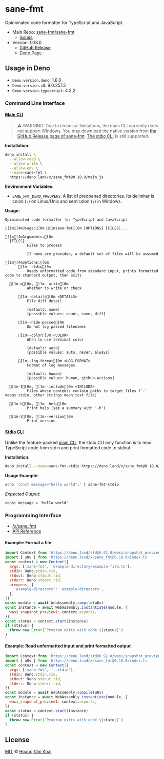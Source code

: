 # sane-fmt

Opinionated code formatter for TypeScript and JavaScript.

* Main Repo: [sane-fmt/sane-fmt](https://github.com/sane-fmt/sane-fmt)
  * [Issues](https://github.com/sane-fmt/sane-fmt/issues)
* Version: 0.18.0
  - [GitHub Release](https://github.com/sane-fmt/sane-fmt/releases/tag/0.18.0)
  - [Deno Page](https://deno.land/x/sane_fmt@0.18.0)

## Usage in Deno

* `Deno.version.deno`: 1.8.0
* `Deno.version.v8`: 9.0.257.3
* `Deno.version.typescript`: 4.2.2

### Command Line Interface

#### [Main CLI](https://deno.land/x/sane_fmt@0.18.0/main.js)

> ⚠ WARNING: Due to technical limitations, the main CLI currently does not support Windows. You may download the native version from [the GitHub Release page of sane-fmt](https://github.com/sane-fmt/sane-fmt/releases). [The stdio CLI](#stdio-cli) is still supported.

**Installation:**

```sh
deno install \
  --allow-read \
  --allow-write \
  --allow-env \
  --name=sane-fmt \
  https://deno.land/x/sane_fmt@0.18.0/main.js
```

**Environment Variables:**

* `SANE_FMT_DENO_PREOPENS`: A list of preopened directories. Its delimiter is colon (`:`) on Linux/Unix and semicolon (`;`) in Windows.

**Usage:**

```
Opinionated code formatter for TypeScript and JavaScript

[1m[4mUsage:[0m [1msane-fmt[0m [OPTIONS] [FILES]...

[1m[4mArguments:[0m
  [FILES]...
          Files to process

          If none are provided, a default set of files will be assumed

[1m[4mOptions:[0m
      [1m--stdio[0m
          Reads unformatted code from standard input, prints formatted code to standard output, then exits

  [1m-w[0m, [1m--write[0m
          Whether to write or check

      [1m--details[0m <DETAILS>
          File diff detail

          [default: name]
          [possible values: count, name, diff]

      [1m--hide-passed[0m
          Do not log passed filenames

      [1m--color[0m <COLOR>
          When to use terminal color

          [default: auto]
          [possible values: auto, never, always]

      [1m--log-format[0m <LOG_FORMAT>
          Format of log messages

          [default: human]
          [possible values: human, github-actions]

  [1m-I[0m, [1m--include[0m <INCLUDE>
          Files whose contents contain paths to target files (`-` means stdin, other strings mean text file)

  [1m-h[0m, [1m--help[0m
          Print help (see a summary with '-h')

  [1m-V[0m, [1m--version[0m
          Print version

```

#### [Stdio CLI](https://deno.land/x/sane_fmt@0.18.0/stdio.js)

Unlike the feature-packed [main CLI](#main-cli), the stdio CLI only function is to read TypeScript code from stdin and print formatted code to stdout.

**Installation:**

```sh
deno install --name=sane-fmt-stdio https://deno.land/x/sane_fmt@0.18.0/stdio.js
```

**Usage Example:**

```sh
echo 'const message="hello world";' | sane-fmt-stdio
```

_Expected Output:_

```txt
const message = 'hello world'
```

### Programming Interface

* [/x/sane_fmt](https://deno.land/x/sane_fmt@0.18.0/index.ts)
* [API Reference](https://doc.deno.land/https/deno.land//x/sane_fmt@0.18.0/index.ts)

#### Example: Format a file

```javascript
import Context from 'https://deno.land/std@0.92.0/wasi/snapshot_preview1.ts'
import { u8v } from 'https://deno.land/x/sane_fmt@0.18.0/index.ts'
const context = new Context({
  args: ['sane-fmt', 'example-directory/example-file.ts'],
  stdin: Deno.stdin.rid,
  stdout: Deno.stdout.rid,
  stderr: Deno.stderr.rid,
  preopens: {
    'example-directory': 'example-directory',
  },
})
const module = await WebAssembly.compile(u8v)
const instance = await WebAssembly.instantiate(module, {
  wasi_snapshot_preview1: context.exports,
})
const status = context.start(instance)
if (status) {
  throw new Error(`Program exits with code ${status}`)
}
```

#### Example: Read unformatted input and print formatted output

```javascript
import Context from 'https://deno.land/std@0.92.0/wasi/snapshot_preview1.ts'
import { u8v } from 'https://deno.land/x/sane_fmt@0.18.0/index.ts'
const context = new Context({
  args: ['sane-fmt', '--stdio'],
  stdin: Deno.stdin.rid,
  stdout: Deno.stdout.rid,
  stderr: Deno.stderr.rid,
})
const module = await WebAssembly.compile(u8v)
const instance = await WebAssembly.instantiate(module, {
  wasi_snapshot_preview1: context.exports,
})
const status = context.start(instance)
if (status) {
  throw new Error(`Program exits with code ${status}`)
}
```

## License

[MIT](https://git.io/JY6mh) © [Hoàng Văn Khải](https://ksxgithub.github.io/)
